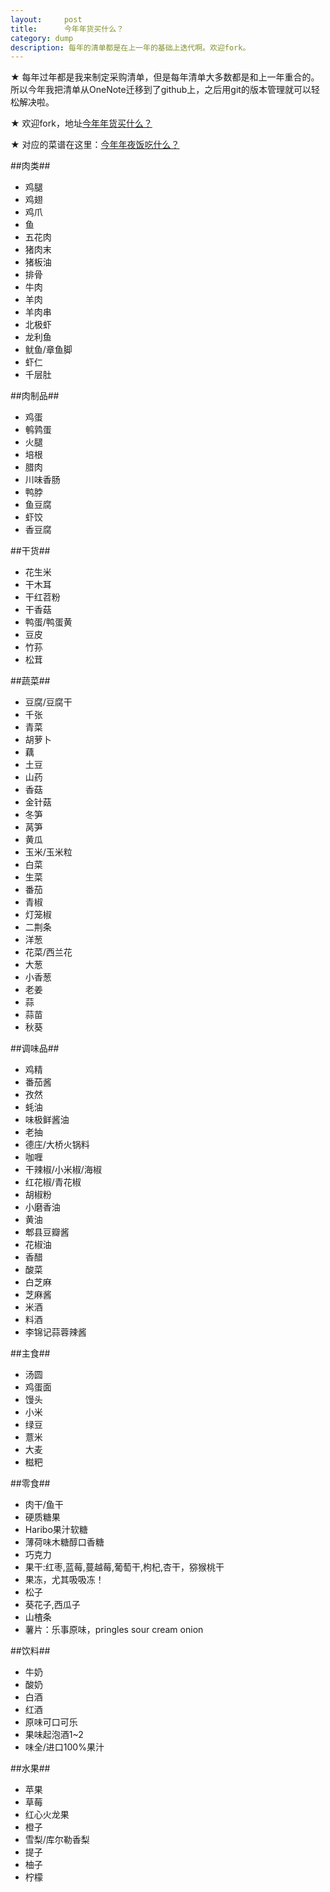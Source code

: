 ```yaml
---
layout:     post
title:      今年年货买什么？
category: dump
description: 每年的清单都是在上一年的基础上迭代啊。欢迎fork。
---
```

★ 每年过年都是我来制定采购清单，但是每年清单大多数都是和上一年重合的。所以今年我把清单从OneNote迁移到了github上，之后用git的版本管理就可以轻松解决啦。

★ 欢迎fork，地址[今年年货买什么？](https://github.com/Mukosame/mukosame.github.io/blob/master/_posts/dump/2016-02-03-spring-festival-food-list.md)

★ 对应的菜谱在这里：[今年年夜饭吃什么？](https://mukosame.github.io/dump/spring-festival-recipe-list)

##肉类##

* 鸡腿
* 鸡翅
* 鸡爪
* 鱼
* 五花肉
* 猪肉末
* 猪板油
* 排骨
* 牛肉
* 羊肉
* 羊肉串
* 北极虾
* 龙利鱼
* 鱿鱼/章鱼脚
* 虾仁
* 千层肚

##肉制品##

* 鸡蛋
* 鹌鹑蛋
* 火腿
* 培根
* 腊肉
* 川味香肠
* 鸭脖
* 鱼豆腐
* 虾饺
* 香豆腐

##干货##

* 花生米
* 干木耳
* 干红苕粉
* 干香菇
* 鸭蛋/鸭蛋黄
* 豆皮
* 竹荪
* 松茸

##蔬菜##
* 豆腐/豆腐干
* 千张
* 青菜
* 胡萝卜
* 藕
* 土豆
* 山药
* 香菇
* 金针菇
* 冬笋
* 莴笋
* 黄瓜
* 玉米/玉米粒
* 白菜
* 生菜
* 番茄
* 青椒
* 灯笼椒
* 二荆条
* 洋葱
* 花菜/西兰花
* 大葱
* 小香葱
* 老姜
* 蒜
* 蒜苗
* 秋葵

##调味品##

* 鸡精
* 番茄酱
* 孜然
* 蚝油
* 味极鲜酱油
* 老抽
* 德庄/大桥火锅料
* 咖喱
* 干辣椒/小米椒/海椒
* 红花椒/青花椒
* 胡椒粉
* 小磨香油
* 黄油
* 郫县豆瓣酱
* 花椒油
* 香醋
* 酸菜
* 白芝麻
* 芝麻酱
* 米酒
* 料酒
* 李锦记蒜蓉辣酱

##主食##

* 汤圆
* 鸡蛋面
* 馒头
* 小米
* 绿豆
* 薏米
* 大麦
* 糍粑

##零食##

* 肉干/鱼干
* 硬质糖果
* Haribo果汁软糖
* 薄荷味木糖醇口香糖
* 巧克力
* 果干:红枣,蓝莓,蔓越莓,葡萄干,枸杞,杏干，猕猴桃干
* 果冻，尤其吸吸冻！
* 松子
* 葵花子,西瓜子
* 山楂条
* 薯片：乐事原味，pringles sour cream onion

##饮料##

* 牛奶
* 酸奶
* 白酒
* 红酒
* 原味可口可乐
* 果味起泡酒1~2
* 味全/进口100%果汁

##水果##
* 苹果
* 草莓
* 红心火龙果
* 橙子
* 雪梨/库尔勒香梨
* 提子
* 柚子
* 柠檬